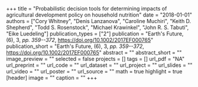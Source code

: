 +++
title = "Probabilistic decision tools for determining impacts of agricultural development policy on household nutrition"
date = "2018-01-01"
authors = ["Cory Whitney", "Denis Lanzanova", "Caroline Muchiri", "Keith D. Shepherd", "Todd S. Rosenstock", "Michael Krawinkel", "John R. S. Tabuti", "Eike Luedeling"]
publication_types = ["2"]
publication = "Earth's Future, (6), 3, _pp. 359--372_, https://doi.org/10.1002/2017EF000765"
publication_short = "Earth's Future, (6), 3, _pp. 359--372_, https://doi.org/10.1002/2017EF000765"
abstract = ""
abstract_short = ""
image_preview = ""
selected = false
projects = []
tags = []
url_pdf = "NA"
url_preprint = ""
url_code = ""
url_dataset = ""
url_project = ""
url_slides = ""
url_video = ""
url_poster = ""
url_source = ""
math = true
highlight = true
[header]
image = ""
caption = ""
+++
